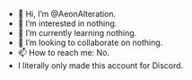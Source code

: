 - 👋 Hi, I’m @AeonAlteration.
- 👀 I’m interested in nothing.
- 🌱 I’m currently learning nothing.
- 💞️ I’m looking to collaborate on nothing.
- 📫 How to reach me: No.
- I literally only made this account for Discord.

